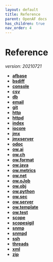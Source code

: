 ```yaml
---
layout: default
title: Reference
parent: OpenAF docs
has_children: true
nav_order: 4
---
```

# Reference
_version: 20210721_
* __[afbase](afbase.md)__
* __[bsdiff](bsdiff.md)__
* __[console](console.md)__
* __[csv](csv.md)__
* __[db](db.md)__
* __[email](email.md)__
* __[git](git.md)__
* __[http](http.md)__
* __[httpd](httpd.md)__
* __[index](index.md)__
* __[iocore](iocore.md)__
* __[jmx](jmx.md)__
* __[jmxserver](jmxserver.md)__
* __[odoc](odoc.md)__
* __[ow.ai](ow_ai.md)__
* __[ow.ch](ow_ch.md)__
* __[ow.format](ow_format.md)__
* __[ow.java](ow_java.md)__
* __[ow.metrics](ow_metrics.md)__
* __[ow.net](ow_net.md)__
* __[ow.oJob](ow_oJob.md)__
* __[ow.obj](ow_obj.md)__
* __[ow.python](ow_python.md)__
* __[ow.sec](ow_sec.md)__
* __[ow.server](ow_server.md)__
* __[ow.template](ow_template.md)__
* __[ow.test](ow_test.md)__
* __[scope](scope.md)__
* __[scopesigil](scopesigil.md)__
* __[snmp](snmp.md)__
* __[snmpd](snmpd.md)__
* __[ssh](ssh.md)__
* __[threads](threads.md)__
* __[xml](xml.md)__
* __[zip](zip.md)__
